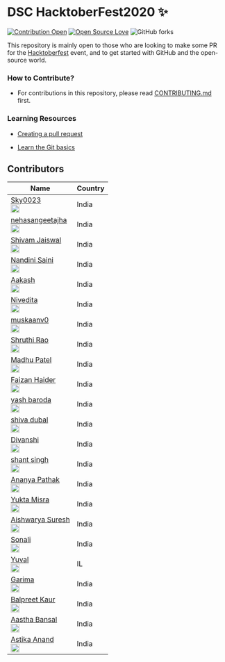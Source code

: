 # DSC HacktoberFest2020 :sparkles:


[![Contribution Open](https://img.shields.io/badge/contributions-welcome-brightgreen.svg?style=flat)](https://github.com/dscigdtuw/DSC-HacktoberFest2020/blob/main/CONTRIBUTING.md)
[![Open Source Love](https://badges.frapsoft.com/os/v1/open-source.svg?v=103)](https://github.com/dscigdtuw/DSC-HacktoberFest2020/issues)
![GitHub forks](https://img.shields.io/github/forks/dscigdtuw/ZerotoHero)

This repository is mainly open to those who are looking to make some PR for the [Hacktoberfest](https://hacktoberfest.digitalocean.com/) event, and to get started with GitHub and the open-source world.


### How to Contribute?
- For contributions in this repository, please read [CONTRIBUTING.md](https://github.com/dscigdtuw/DSC-HacktoberFest2020/blob/main/CONTRIBUTING.md) first.

### Learning Resources

- [Creating a pull request](https://services.github.com/on-demand/intro-to-github/create-pull-request)

- [Learn the Git basics](https://try.github.io)

## Contributors

| Name                                                                                                                               | Country               |
|------------------------------------------------------------------------------------------------------------------------------------|-----------------------|
| [Sky0023](https://github.com/Sky0023/) <br> <img src="https://github.com/Sky0023.png" width="20" height="20">   | India      |
| [nehasangeetajha](https://github.com/nehasangeetajha/) <br> <img src="https://github.com/nehasangeetajha.png" width="20" height="20">   | India      |
| [Shivam Jaiswal](https://github.com/shivamjaiswal64/) <br> <img src="https://github.com/shivamjaiswal64.png" width="20" height="20"> | India |
| [Nandini Saini](https://github.com/nandini-412/) <br> <img src="https://avatars3.githubusercontent.com/u/71938658?s=400&u=8326c09da59990f1c4e36c66d6f9d4ec83cb9e48&v=4" width="20" height="20"> | India |
| [Aakash](https://github.com/aakashkumarjha2/) <br> <img src="https://github.com/aakashkumarjha2.png" width="20" height="20"> | India |
| [Nivedita](https://github.com/nivedita0604/) <br> <img src="https://github.com/nivedita0604.png" width="20" height="20">   | India      |
| [muskaanv0](https://github.com/muskaanv0/) <br> <img src="https://github.com/muskaanv0.png" width="20" height="20">   | India      |
| [Shruthi Rao](https://github.com/shruthi019/) <br> <img src="https://github.com/shruthi019.png" width="20" height="20">   | India      |
| [Madhu Patel ](https://github.com/madhup01) <br> <img src="https://github.com/madhup01.png" width="20" height="20">   | India      |
| [Faizan Haider](https://github.com/Haid-Faiz/) <br> <img src="https://github.com/Haid-Faiz.png" width="20" height="20">   | India      |
| [yash baroda](https://github.com/yash-baroda/) <br> <img src="https://github.com/yash-baroda.png" width="20" height="20">   | India      |
| [shiva dubal](https://github.com/shivadubal26/) <br> <img src="https://github.com/shivadubal26.png" width="20" height="20">   | India      |
| [Divanshi](https://github.com/divanshi0304/) <br> <img src="https://github.com/divanshi0304.png" width="20" height="20">   | India      |
| [shant singh](https://github.com/shant-singh/) <br> <img src="https://github.com/shant-singh.png" width="20" height="20">   | India      |
| [Ananya Pathak](https://github.com/ana-pat/) <br> <img src="https://github.com/ana-pat.png" width="20" height="20">    | India    |
| [Yukta Misra](https://github.com/yukta-code/) <br> <img src="https://github.com/yukta-code.png" width="20" height="20">    | India    |
| [Aishwarya Suresh](https://github.com/this-is-aishwarya/) <br> <img src="https://github.com/this-is-aishwarya.png" width="20" height="20">    | India    |
| [Sonali](https://github.com/sonali12920/) <br> <img src="https://github.com/sonali12920.png" width="20" height="20">    | India    |
| [Yuval](https://github.com/yuvala-dev/) <br> <img src="https://github.com/yuvala-dev.png" width="20" height="20">    | IL|
| [Garima](https://github.com/Garimakanwaria) <br> <img src="https://github.com/Garimakanwaria.png" width="20" height="20">    | India    |
| [Balpreet Kaur](https://github.com/Balpreetkaur291) <br> <img src="https://github.com/Balpreetkaur291.png" width="20" height="20">    | India    | 
| [Aastha Bansal](https://github.com/aastha271100) <br> <img src="https://github.com/aastha271100.png" width="20" height="20">    | India    | 
| [Astika Anand](https://github.com/astikaa1) <br> <img src="https://github.com/astikaa1.png" width="20" height="20">    | India    | 
